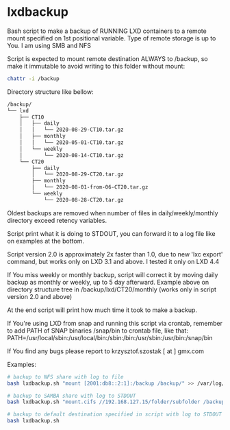 # lxdbackup
Bash script to make a backup of RUNNING LXD containers to a remote mount specified on 1st positional variable.
Type of remote storage is up to You. I am using SMB and NFS

Script is expected to mount remote destination ALWAYS to /backup,
so make it immutable to avoid writing to this folder without mount:
```bash
chattr -i /backup
```
Directory structure like bellow:
```bash
/backup/
└── lxd
    ├── CT10
    │   ├── daily
    │   │   └── 2020-08-29-CT10.tar.gz
    │   ├── monthly
    │   │   └── 2020-05-01-CT10.tar.gz
    │   └── weekly
    │       └── 2020-08-14-CT10.tar.gz
    └── CT20
        ├── daily
        │   └── 2020-08-29-CT20.tar.gz
        ├── monthly
        │   └── 2020-08-01-from-06-CT20.tar.gz
        └── weekly
            └── 2020-08-28-CT20.tar.gz
```

Oldest backups are removed when number of files in daily/weekly/monthly directory exceed retency variables.

Script print what it is doing to STDOUT, you can forward it to a log file like on examples at the bottom.

Script version 2.0 is approximately 2x faster than 1.0,
due to new 'lxc export' command, but works only on LXD 3.1 and above.
I tested it only on LXD 4.4

If You miss weekly or monthly backup, script will correct it by moving daily backup as monthly or weekly,
up to 5 day afterward.
Example above on directory structure tree in /backup/lxd/CT20/monthly (works only in script version 2.0 and above)

At the end script will print how much time it took to make a backup.

If You're using LXD from snap and running this script via crontab,
remember to add PATH of SNAP binaries /snap/bin to crontab file, like that:
PATH=/usr/local/sbin:/usr/local/bin:/sbin:/bin:/usr/sbin:/usr/bin:/snap/bin

If You find any bugs please report to krzysztof.szostak [ at ] gmx.com

Examples:
```bash
# backup to NFS share with log to file
bash lxdbackup.sh "mount [2001:db8::2:1]:/backup /backup/" >> /var/log/lxdbackup.log

# backup to SAMBA share with log to STDOUT
bash lxdbackup.sh "mount.cifs //192.168.127.15/folder/subfolder /backup -o credentials=/root/backupsmb.cred,vers=2.0"

# backup to default destination specified in script with log to STDOUT
bash lxdbackup.sh
```
